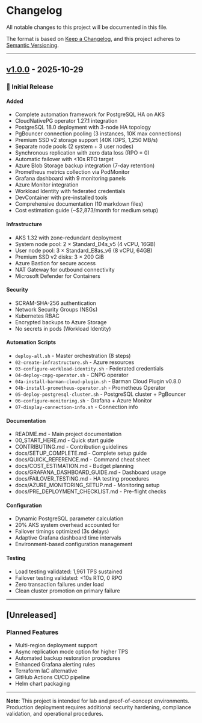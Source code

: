 # Changelog

All notable changes to this project will be documented in this file.

The format is based on [Keep a Changelog](https://keepachangelog.com/en/1.0.0/),
and this project adheres to [Semantic Versioning](https://semver.org/spec/v2.0.0.html).

---

## [v1.0.0] - 2025-10-29

### 🎉 Initial Release

#### Added
- Complete automation framework for PostgreSQL HA on AKS
- CloudNativePG operator 1.27.1 integration
- PostgreSQL 18.0 deployment with 3-node HA topology
- PgBouncer connection pooling (3 instances, 10K max connections)
- Premium SSD v2 storage support (40K IOPS, 1,250 MB/s)
- Separate node pools (2 system + 3 user nodes)
- Synchronous replication with zero data loss (RPO = 0)
- Automatic failover with <10s RTO target
- Azure Blob Storage backup integration (7-day retention)
- Prometheus metrics collection via PodMonitor
- Grafana dashboard with 9 monitoring panels
- Azure Monitor integration
- Workload Identity with federated credentials
- DevContainer with pre-installed tools
- Comprehensive documentation (10 markdown files)
- Cost estimation guide (~$2,873/month for medium setup)

#### Infrastructure
- AKS 1.32 with zone-redundant deployment
- System node pool: 2 × Standard_D4s_v5 (4 vCPU, 16GB)
- User node pool: 3 × Standard_E8as_v6 (8 vCPU, 64GB)
- Premium SSD v2 disks: 3 × 200 GiB
- Azure Bastion for secure access
- NAT Gateway for outbound connectivity
- Microsoft Defender for Containers

#### Security
- SCRAM-SHA-256 authentication
- Network Security Groups (NSGs)
- Kubernetes RBAC
- Encrypted backups to Azure Storage
- No secrets in pods (Workload Identity)

#### Automation Scripts
- `deploy-all.sh` - Master orchestration (8 steps)
- `02-create-infrastructure.sh` - Azure resources
- `03-configure-workload-identity.sh` - Federated credentials
- `04-deploy-cnpg-operator.sh` - CNPG operator
- `04a-install-barman-cloud-plugin.sh` - Barman Cloud Plugin v0.8.0
- `04b-install-prometheus-operator.sh` - Prometheus Operator
- `05-deploy-postgresql-cluster.sh` - PostgreSQL cluster + PgBouncer
- `06-configure-monitoring.sh` - Grafana + Azure Monitor
- `07-display-connection-info.sh` - Connection info

#### Documentation
- README.md - Main project documentation
- 00_START_HERE.md - Quick start guide
- CONTRIBUTING.md - Contribution guidelines
- docs/SETUP_COMPLETE.md - Complete setup guide
- docs/QUICK_REFERENCE.md - Command cheat sheet
- docs/COST_ESTIMATION.md - Budget planning
- docs/GRAFANA_DASHBOARD_GUIDE.md - Dashboard usage
- docs/FAILOVER_TESTING.md - HA testing procedures
- docs/AZURE_MONITORING_SETUP.md - Monitoring setup
- docs/PRE_DEPLOYMENT_CHECKLIST.md - Pre-flight checks

#### Configuration
- Dynamic PostgreSQL parameter calculation
- 20% AKS system overhead accounted for
- Failover timings optimized (3s delays)
- Adaptive Grafana dashboard time intervals
- Environment-based configuration management

#### Testing
- Load testing validated: 1,961 TPS sustained
- Failover testing validated: <10s RTO, 0 RPO
- Zero transaction failures under load
- Clean cluster promotion on primary failure

---

## [Unreleased]

### Planned Features
- Multi-region deployment support
- Async replication mode option for higher TPS
- Automated backup restoration procedures
- Enhanced Grafana alerting rules
- Terraform IaC alternative
- GitHub Actions CI/CD pipeline
- Helm chart packaging

---

**Note**: This project is intended for lab and proof-of-concept environments. Production deployment requires additional security hardening, compliance validation, and operational procedures.

[v1.0.0]: https://github.com/jonathan-vella/azure-postgresql-ha-aks-workshop/releases/tag/v1.0.0
